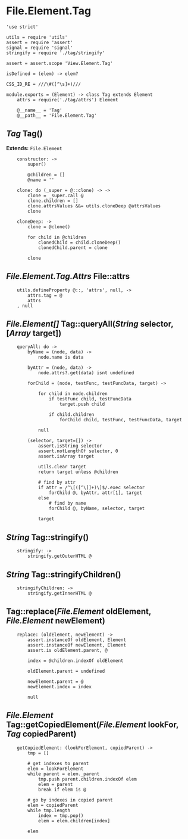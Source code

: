 File.Element.Tag
================

	'use strict'

	utils = require 'utils'
	assert = require 'assert'
	signal = require 'signal'
	stringify = require './tag/stringify'

	assert = assert.scope 'View.Element.Tag'

	isDefined = (elem) -> elem?

	CSS_ID_RE = ///\#([^\s]+)///

	module.exports = (Element) -> class Tag extends Element
		attrs = require('./tag/attrs') Element

		@__name__ = 'Tag'
		@__path__ = 'File.Element.Tag'

*Tag* Tag()
-----------

**Extends:** `File.Element`

		constructor: ->
			super()

			@children = []
			@name = ''

		clone: do (_super = @::clone) -> ->
			clone = _super.call @
			clone.children = []
			clone.attrsValues &&= utils.cloneDeep @attrsValues
			clone

		cloneDeep: ->
			clone = @clone()

			for child in @children
				clonedChild = child.cloneDeep()
				clonedChild.parent = clone

			clone

*File.Element.Tag.Attrs* File::attrs
------------------------------------

		utils.defineProperty @::, 'attrs', null, ->
			attrs.tag = @
			attrs
		, null

*File.Element[]* Tag::queryAll(*String* selector, [*Array* target])
-------------------------------------------------------------------

		queryAll: do ->
			byName = (node, data) ->
				node.name is data

			byAttr = (node, data) ->
				node.attrs?.get(data) isnt undefined

			forChild = (node, testFunc, testFuncData, target) ->

				for child in node.children
					if testFunc child, testFuncData
						target.push child

					if child.children
						forChild child, testFunc, testFuncData, target

				null

			(selector, target=[]) ->
				assert.isString selector
				assert.notLengthOf selector, 0
				assert.isArray target

				utils.clear target
				return target unless @children

				# find by attr
				if attr = /^\[([^\]]+)\]$/.exec selector
					forChild @, byAttr, attr[1], target
				else
					# find by name
					forChild @, byName, selector, target

				target

*String* Tag::stringify()
-------------------------

		stringify: ->
			stringify.getOuterHTML @

*String* Tag::stringifyChildren()
---------------------------------

		stringifyChildren: ->
			stringify.getInnerHTML @

Tag::replace(*File.Element* oldElement, *File.Element* newElement)
------------------------------------------------------------------

		replace: (oldElement, newElement) ->
			assert.instanceOf oldElement, Element
			assert.instanceOf newElement, Element
			assert.is oldElement.parent, @

			index = @children.indexOf oldElement

			oldElement.parent = undefined

			newElement.parent = @
			newElement.index = index

			null

*File.Element* Tag::getCopiedElement(*File.Element* lookFor, *Tag* copiedParent)
--------------------------------------------------------------------------------

		getCopiedElement: (lookForElement, copiedParent) ->
			tmp = []

			# get indexes to parent
			elem = lookForElement
			while parent = elem._parent
				tmp.push parent.children.indexOf elem
				elem = parent
				break if elem is @

			# go by indexes in copied parent
			elem = copiedParent
			while tmp.length
				index = tmp.pop()
				elem = elem.children[index]

			elem
